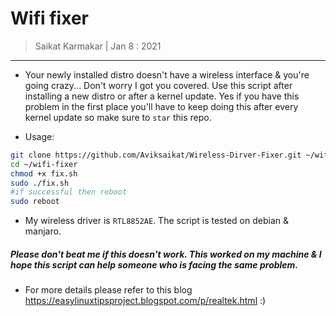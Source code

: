 # Wifi fixer

> Saikat Karmakar | Jan 8 : 2021

---

- Your newly installed distro doesn't have a wireless interface & you're going crazy...
Don't worry I got you covered. Use this script after installing a new distro or after a kernel update. Yes if you have this problem in the first place you'll have to keep doing this after every kernel update so make sure to `star` this repo.

- Usage:
```bash
git clone https://github.com/Aviksaikat/Wireless-Dirver-Fixer.git ~/wifi-fixer
cd ~/wifi-fixer
chmod +x fix.sh
sudo ./fix.sh
#if successful then reboot
sudo reboot
```
- My wireless driver is `RTL8852AE`. The script is tested on debian & manjaro.

##### Please don't beat me if this doesn't work. This worked on my machine & I hope this script can help someone who is facing the same problem.
- For more details please refer to this blog https://easylinuxtipsproject.blogspot.com/p/realtek.html :)